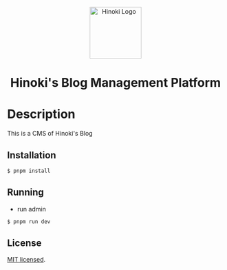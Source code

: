 <p align="center">
  <a href="http://nestjs.com/" target="blank"><img src="https://hinoki-su-github-io.vercel.app/static/Hinoki_logo.png" width="120" alt="Hinoki Logo" /></a>
</p>
<h1 align="center">
 Hinoki's Blog Management Platform
</h1>

# Description

This is a CMS of Hinoki's Blog

## Installation

```bash
$ pnpm install
```

## Running

- run admin

```bash
$ pnpm run dev
```

## License

[MIT licensed](LICENSE).
